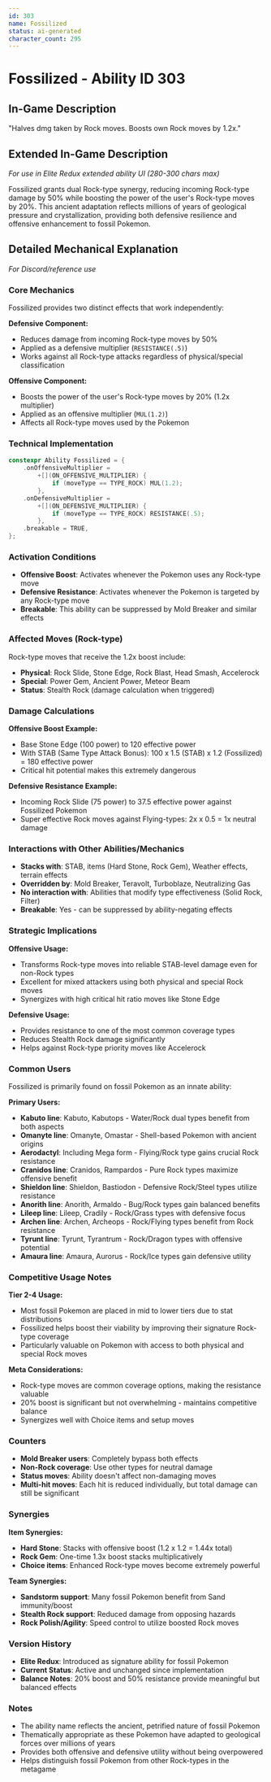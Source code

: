 ```yaml
---
id: 303
name: Fossilized
status: ai-generated
character_count: 295
---
```


# Fossilized - Ability ID 303

## In-Game Description
"Halves dmg taken by Rock moves. Boosts own Rock moves by 1.2x."

## Extended In-Game Description
*For use in Elite Redux extended ability UI (280-300 chars max)*

Fossilized grants dual Rock-type synergy, reducing incoming Rock-type damage by 50% while boosting the power of the user's Rock-type moves by 20%. This ancient adaptation reflects millions of years of geological pressure and crystallization, providing both defensive resilience and offensive enhancement to fossil Pokemon.

## Detailed Mechanical Explanation
*For Discord/reference use*

### Core Mechanics
Fossilized provides two distinct effects that work independently:

**Defensive Component:**
- Reduces damage from incoming Rock-type moves by 50%
- Applied as a defensive multiplier (`RESISTANCE(.5)`)
- Works against all Rock-type attacks regardless of physical/special classification

**Offensive Component:**
- Boosts the power of the user's Rock-type moves by 20% (1.2x multiplier)
- Applied as an offensive multiplier (`MUL(1.2)`)
- Affects all Rock-type moves used by the Pokemon

### Technical Implementation
```cpp
constexpr Ability Fossilized = {
    .onOffensiveMultiplier =
        +[](ON_OFFENSIVE_MULTIPLIER) {
            if (moveType == TYPE_ROCK) MUL(1.2);
        },
    .onDefensiveMultiplier =
        +[](ON_DEFENSIVE_MULTIPLIER) {
            if (moveType == TYPE_ROCK) RESISTANCE(.5);
        },
    .breakable = TRUE,
};
```

### Activation Conditions
- **Offensive Boost**: Activates whenever the Pokemon uses any Rock-type move
- **Defensive Resistance**: Activates whenever the Pokemon is targeted by any Rock-type move
- **Breakable**: This ability can be suppressed by Mold Breaker and similar effects

### Affected Moves (Rock-type)
Rock-type moves that receive the 1.2x boost include:
- **Physical**: Rock Slide, Stone Edge, Rock Blast, Head Smash, Accelerock
- **Special**: Power Gem, Ancient Power, Meteor Beam
- **Status**: Stealth Rock (damage calculation when triggered)

### Damage Calculations
**Offensive Boost Example:**
- Base Stone Edge (100 power) to 120 effective power
- With STAB (Same Type Attack Bonus): 100 x 1.5 (STAB) x 1.2 (Fossilized) = 180 effective power
- Critical hit potential makes this extremely dangerous

**Defensive Resistance Example:**
- Incoming Rock Slide (75 power) to 37.5 effective power against Fossilized Pokemon
- Super effective Rock moves against Flying-types: 2x x 0.5 = 1x neutral damage

### Interactions with Other Abilities/Mechanics
- **Stacks with**: STAB, items (Hard Stone, Rock Gem), Weather effects, terrain effects
- **Overridden by**: Mold Breaker, Teravolt, Turboblaze, Neutralizing Gas
- **No interaction with**: Abilities that modify type effectiveness (Solid Rock, Filter)
- **Breakable**: Yes - can be suppressed by ability-negating effects

### Strategic Implications
**Offensive Usage:**
- Transforms Rock-type moves into reliable STAB-level damage even for non-Rock types
- Excellent for mixed attackers using both physical and special Rock moves
- Synergizes with high critical hit ratio moves like Stone Edge

**Defensive Usage:**
- Provides resistance to one of the most common coverage types
- Reduces Stealth Rock damage significantly
- Helps against Rock-type priority moves like Accelerock

### Common Users
Fossilized is primarily found on fossil Pokemon as an innate ability:

**Primary Users:**
- **Kabuto line**: Kabuto, Kabutops - Water/Rock dual types benefit from both aspects
- **Omanyte line**: Omanyte, Omastar - Shell-based Pokemon with ancient origins  
- **Aerodactyl**: Including Mega form - Flying/Rock type gains crucial Rock resistance
- **Cranidos line**: Cranidos, Rampardos - Pure Rock types maximize offensive benefit
- **Shieldon line**: Shieldon, Bastiodon - Defensive Rock/Steel types utilize resistance
- **Anorith line**: Anorith, Armaldo - Bug/Rock types gain balanced benefits
- **Lileep line**: Lileep, Cradily - Rock/Grass types with defensive focus
- **Archen line**: Archen, Archeops - Rock/Flying types benefit from Rock resistance
- **Tyrunt line**: Tyrunt, Tyrantrum - Rock/Dragon types with offensive potential
- **Amaura line**: Amaura, Aurorus - Rock/Ice types gain defensive utility

### Competitive Usage Notes
**Tier 2-4 Usage:**
- Most fossil Pokemon are placed in mid to lower tiers due to stat distributions
- Fossilized helps boost their viability by improving their signature Rock-type coverage
- Particularly valuable on Pokemon with access to both physical and special Rock moves

**Meta Considerations:**
- Rock-type moves are common coverage options, making the resistance valuable
- 20% boost is significant but not overwhelming - maintains competitive balance
- Synergizes well with Choice items and setup moves

### Counters
- **Mold Breaker users**: Completely bypass both effects
- **Non-Rock coverage**: Use other types for neutral damage
- **Status moves**: Ability doesn't affect non-damaging moves
- **Multi-hit moves**: Each hit is reduced individually, but total damage can still be significant

### Synergies
**Item Synergies:**
- **Hard Stone**: Stacks with offensive boost (1.2 x 1.2 = 1.44x total)
- **Rock Gem**: One-time 1.3x boost stacks multiplicatively
- **Choice items**: Enhanced Rock-type moves become extremely powerful

**Team Synergies:**
- **Sandstorm support**: Many fossil Pokemon benefit from Sand immunity/boost
- **Stealth Rock support**: Reduced damage from opposing hazards
- **Rock Polish/Agility**: Speed control to utilize boosted Rock moves

### Version History
- **Elite Redux**: Introduced as signature ability for fossil Pokemon
- **Current Status**: Active and unchanged since implementation
- **Balance Notes**: 20% boost and 50% resistance provide meaningful but balanced effects

### Notes
- The ability name reflects the ancient, petrified nature of fossil Pokemon
- Thematically appropriate as these Pokemon have adapted to geological forces over millions of years
- Provides both offensive and defensive utility without being overpowered
- Helps distinguish fossil Pokemon from other Rock-types in the metagame